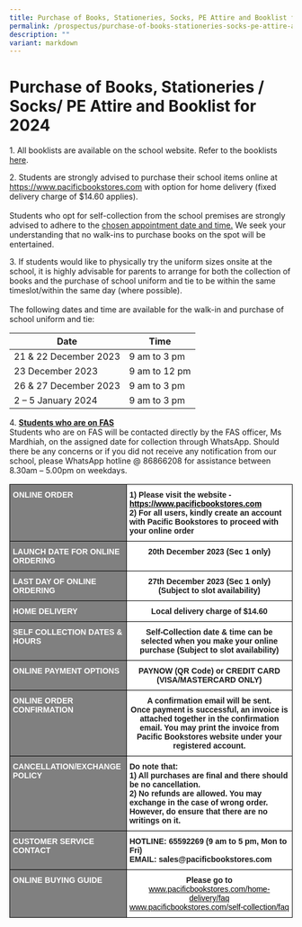 ```yaml
---
title: Purchase of Books, Stationeries, Socks, PE Attire and Booklist for 2024
permalink: /prospectus/purchase-of-books-stationeries-socks-pe-attire-and-booklist-for-2024/
description: ""
variant: markdown
---
```

Purchase of Books, Stationeries / Socks/ PE Attire and Booklist for 2024
=======================================================================

1\. All booklists are available on the school website. Refer to the booklists [here](https://www.bedoksouthsec.moe.edu.sg/information-and-links/for-students/permalink/).

2\. Students are strongly advised to purchase their school items online at <a href="https://www.pacificbookstores.com" target="_blank" rel="noopener noreferrer"><span style="color:black">https://www.pacificbookstores.com</span></a>
with option for home delivery (fixed delivery charge of $14.60 applies). 
<br><br>Students who opt for self-collection from the school premises are strongly advised to adhere to the <u>chosen appointment date and time.</u> We seek your understanding that no walk-ins to purchase books on the spot will be entertained.

3\. If students would like to physically try the uniform sizes onsite at the school, it is highly advisable for parents to arrange for both the collection of books and the purchase of school uniform and tie to be within the same timeslot/within the same day (where possible).
<br><br>The following dates and time are available for the walk-in and purchase of school uniform and tie:


| Date | Time |
| -------- | -------- |
| 21 &amp; 22 December 2023   | 9 am to 3 pm     |
| 23 December 2023   | 9 am to 12 pm   |
| 26 &amp; 27 December 2023   | 9 am to 3 pm     |
| 2 – 5 January 2024 | 9 am to 3 pm     |



4\.  <b><u>Students who are on FAS</u></b> 
<br>Students who are on FAS will be contacted directly by the FAS officer, Ms Mardhiah, on the assigned date for collection through WhatsApp.  Should there be any concerns or if you did not receive any notification from our school, please WhatsApp hotline @ 86866208 for assistance between 8.30am – 5.00pm on weekdays.  



<style type="text/css">
.tg  {border-collapse:collapse;border-spacing:0;}
.tg td{border-color:black;border-style:solid;border-width:1px;font-family:Arial, sans-serif;font-size:14px;
  overflow:hidden;padding:10px 5px;word-break:normal;}
.tg th{border-color:black;border-style:solid;border-width:1px;font-family:Arial, sans-serif;font-size:14px;
  font-weight:normal;overflow:hidden;padding:10px 5px;word-break:normal;}
.tg .tg-ntwt{background-color:#808080;color:#FFF;font-weight:bold;text-align:left;vertical-align:top}
.tg .tg-dgl5{background-color:#FFF;font-weight:bold;text-align:left;vertical-align:top}
.tg .tg-9hzb{background-color:#FFF;font-weight:bold;text-align:center;vertical-align:top}
.tg .tg-7yig{background-color:#FFF;text-align:center;vertical-align:top}
</style>
<table class="tg">
<thead>
  <tr>
    <th class="tg-ntwt"><span style="color:white">ONLINE ORDER</span></th>
    <th class="tg-dgl5">1) Please visit the website - <a href="https://www.pacificbookstores.com" target="_blank" rel="noopener noreferrer"><span style="color:black">https://www.pacificbookstores.com</span></a> <br>2) For all users, kindly create an account with Pacific Bookstores to proceed with your online order</th>
  </tr>
</thead>
<tbody>
  <tr>
    <td class="tg-ntwt"><span style="color:white">LAUNCH DATE FOR ONLINE ORDERING</span></td>
    <td class="tg-9hzb">20th December 2023 (Sec 1 only)</td>
  </tr>
  <tr>
    <td class="tg-ntwt"><span style="color:white">LAST DAY OF ONLINE ORDERING</span></td>
    <td class="tg-9hzb">27th December 2023 (Sec 1 only)<br>(Subject to slot availability)</td>
  </tr>
  <tr>
    <td class="tg-ntwt"><span style="color:white">HOME DELIVERY</span></td>
    <td class="tg-9hzb">Local delivery charge of $14.60</td>
  </tr>
  <tr>
    <td class="tg-ntwt"><span style="color:white">SELF COLLECTION DATES &amp; HOURS</span></td>
    <td class="tg-9hzb">Self-Collection date &amp; time can be selected when you make your online purchase (Subject to slot availability)</td>
  </tr>
  <tr>
    <td class="tg-ntwt"><span style="color:white">ONLINE PAYMENT OPTIONS</span></td>
    <td class="tg-9hzb">PAYNOW (QR Code) or CREDIT CARD (VISA/MASTERCARD ONLY)<br></td>
  </tr>
  <tr>
    <td class="tg-ntwt"><span style="color:white">ONLINE ORDER CONFIRMATION</span></td>
    <td class="tg-9hzb">A confirmation email will be sent.<br> Once payment is successful, an invoice is attached together in the confirmation email.  You may print the invoice from Pacific Bookstores website under your registered account.</td>
  </tr>
  <tr>
    <td class="tg-ntwt"><span style="color:white">CANCELLATION/EXCHANGE POLICY</span></td>
    <td class="tg-dgl5">Do note that:<br>1) All purchases are final and there should be no cancellation.<br>2) No refunds are allowed. You may exchange in the case of wrong order. However, do ensure that there are no writings on it.</td>
  </tr>
  <tr>
    <td class="tg-ntwt"><span style="color:white">CUSTOMER SERVICE CONTACT</span></td>
    <td class="tg-dgl5">HOTLINE: 65592269 (9 am to 5 pm, Mon to Fri) <br>EMAIL: sales@pacificbookstores.com</td>
  </tr>
  <tr>
    <td class="tg-ntwt"><span style="color:white">ONLINE BUYING GUIDE</span></td>
    <td class="tg-7yig"><span style="font-weight:bold">Please go to </span><a href="http://www.pacificbookstores.com/home-delivery/faq" target="_blank" rel="noopener noreferrer"><span style="color:black">www.pacificbookstores.com/home-delivery/faq</span></a><br>                      <a href="http://www.pacificbookstores.com/self-collection/faq" target="_blank" rel="noopener noreferrer"><span style="color:black">www.pacificbookstores.com/self-collection/faq</span></a></td>
  </tr>
</tbody>
</table>